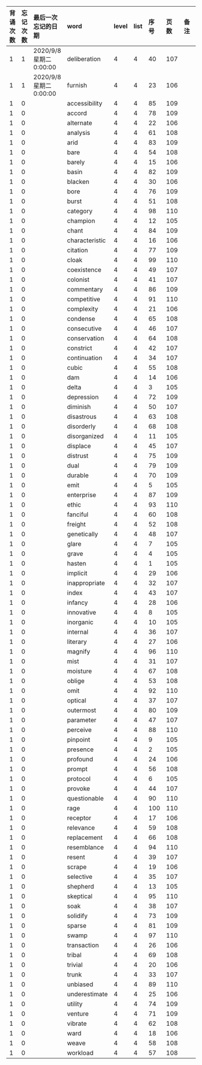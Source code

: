 |背诵次数|忘记次数|最后一次忘记的日期|word|level|list|序号|页数|备注|助记备注|
|:--|:--|:--|:--|:--|:--|:--|:--|:--|:--|
|1|1|2020/9/8 星期二 0:00:00|deliberation|4|4|40|107|||
|1|1|2020/9/8 星期二 0:00:00|furnish|4|4|23|106|||
|1|0||accessibility|4|4|85|109|||
|1|0||accord|4|4|78|109|||
|1|0||alternate|4|4|22|106|||
|1|0||analysis|4|4|61|108|||
|1|0||arid|4|4|83|109|||
|1|0||bare|4|4|54|108|||
|1|0||barely|4|4|15|106|||
|1|0||basin|4|4|82|109|||
|1|0||blacken|4|4|30|106|||
|1|0||bore|4|4|76|109|||
|1|0||burst|4|4|51|108|||
|1|0||category|4|4|98|110|||
|1|0||champion|4|4|12|105|||
|1|0||chant|4|4|84|109|||
|1|0||characteristic|4|4|16|106|||
|1|0||citation|4|4|77|109|||
|1|0||cloak|4|4|99|110|||
|1|0||coexistence|4|4|49|107|||
|1|0||colonist|4|4|41|107|||
|1|0||commentary|4|4|86|109|||
|1|0||competitive|4|4|91|110|||
|1|0||complexity|4|4|21|106|||
|1|0||condense|4|4|65|108|||
|1|0||consecutive|4|4|46|107|||
|1|0||conservation|4|4|64|108|||
|1|0||constrict|4|4|42|107|||
|1|0||continuation|4|4|34|107|||
|1|0||cubic|4|4|55|108|||
|1|0||dam|4|4|14|106|||
|1|0||delta|4|4|3|105|||
|1|0||depression|4|4|72|109|||
|1|0||diminish|4|4|50|107|||
|1|0||disastrous|4|4|63|108|||
|1|0||disorderly|4|4|68|108|||
|1|0||disorganized|4|4|11|105|||
|1|0||displace|4|4|45|107|||
|1|0||distrust|4|4|75|109|||
|1|0||dual|4|4|79|109|||
|1|0||durable|4|4|70|109|||
|1|0||emit|4|4|5|105|||
|1|0||enterprise|4|4|87|109|||
|1|0||ethic|4|4|93|110|||
|1|0||fanciful|4|4|60|108|||
|1|0||freight|4|4|52|108|||
|1|0||genetically|4|4|48|107|||
|1|0||glare|4|4|7|105|||
|1|0||grave|4|4|4|105|||
|1|0||hasten|4|4|1|105|||
|1|0||implicit|4|4|29|106|||
|1|0||inappropriate|4|4|32|107|||
|1|0||index|4|4|43|107|||
|1|0||infancy|4|4|28|106|||
|1|0||innovative|4|4|8|105|||
|1|0||inorganic|4|4|10|105|||
|1|0||internal|4|4|36|107|||
|1|0||literary|4|4|27|106|||
|1|0||magnify|4|4|96|110|||
|1|0||mist|4|4|31|107|||
|1|0||moisture|4|4|67|108|||
|1|0||oblige|4|4|53|108|||
|1|0||omit|4|4|92|110|||
|1|0||optical|4|4|37|107|||
|1|0||outermost|4|4|80|109|||
|1|0||parameter|4|4|47|107|||
|1|0||perceive|4|4|88|110|||
|1|0||pinpoint|4|4|9|105|||
|1|0||presence|4|4|2|105|||
|1|0||profound|4|4|24|106|||
|1|0||prompt|4|4|56|108|||
|1|0||protocol|4|4|6|105|||
|1|0||provoke|4|4|44|107|||
|1|0||questionable|4|4|90|110|||
|1|0||rage|4|4|100|110|||
|1|0||receptor|4|4|17|106|||
|1|0||relevance|4|4|59|108|||
|1|0||replacement|4|4|66|108|||
|1|0||resemblance|4|4|94|110|||
|1|0||resent|4|4|39|107|||
|1|0||scrape|4|4|19|106|||
|1|0||selective|4|4|35|107|||
|1|0||shepherd|4|4|13|105|||
|1|0||skeptical|4|4|95|110|||
|1|0||soak|4|4|38|107|||
|1|0||solidify|4|4|73|109|||
|1|0||sparse|4|4|81|109|||
|1|0||swamp|4|4|97|110|||
|1|0||transaction|4|4|26|106|||
|1|0||tribal|4|4|69|108|||
|1|0||trivial|4|4|20|106|||
|1|0||trunk|4|4|33|107|||
|1|0||unbiased|4|4|89|110|||
|1|0||underestimate|4|4|25|106|||
|1|0||utility|4|4|74|109|||
|1|0||venture|4|4|71|109|||
|1|0||vibrate|4|4|62|108|||
|1|0||ward|4|4|18|106|||
|1|0||weave|4|4|58|108|||
|1|0||workload|4|4|57|108|||
